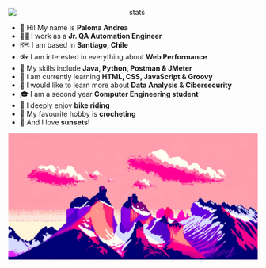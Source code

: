<p align="center">
  <img src="https://github-readme-streak-stats.herokuapp.com/?user=palomaandrea&theme=buefy&hide_border=true" alt="stats" style="display: block; margin: 0 auto">
</p>

- 🌺 Hi! My name is **Paloma Andrea**
- 👩‍💼 I work as a **Jr. QA Automation Engineer**
- 🗺️ I am based in **Santiago, Chile**
- 👓 I am interested in everything about **Web Performance**
- 🧰 My skills include **Java, Python, Postman & JMeter**
- 🎒 I am currently learning **HTML, CSS, JavaScript & Groovy**
- 📝 I would like to learn more about **Data Analysis & Cibersecurity**
- 🎓 I am a second year **Computer Engineering student**
- 🚴 I deeply enjoy **bike riding**
- 🧶 My favourite hobby is **crocheting**
- 🌆 And I love **sunsets!**

<img src="chilean-torres-del-paine-in-a-pink-sunset.png" alt="Chile's Torres del Paine but in a pink sunset">
